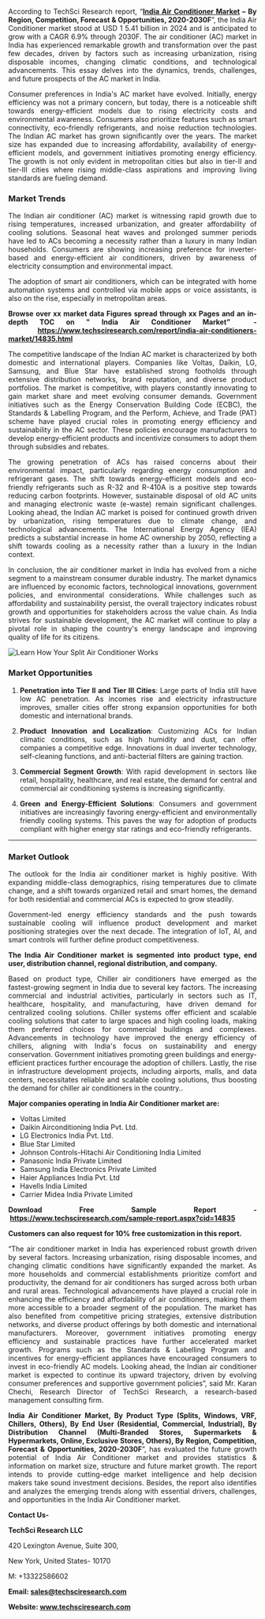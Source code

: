 <p style="font-weight: 400; text-align: justify;">According to TechSci Research report, “<b><strong><a href="https://www.techsciresearch.com/report/india-air-conditioners-market/14835.html">India Air Conditioner Market</a> – </strong></b><b>By Region, Competition, Forecast &amp; Opportunities, 2020-2030F</b>”, the India Air Conditioner market stood at USD 1 5.41 billion in 2024 and is anticipated to grow with a CAGR 6.9% through 2030F. The air conditioner (AC) market in India has experienced remarkable growth and transformation over the past few decades, driven by factors such as increasing urbanization, rising disposable incomes, changing climatic conditions, and technological advancements. This essay delves into the dynamics, trends, challenges, and future prospects of the AC market in India.</p>
<p style="font-weight: 400; text-align: justify;">Consumer preferences in India's AC market have evolved. Initially, energy efficiency was not a primary concern, but today, there is a noticeable shift towards energy-efficient models due to rising electricity costs and environmental awareness. Consumers also prioritize features such as smart connectivity, eco-friendly refrigerants, and noise reduction technologies. The Indian AC market has grown significantly over the years. The market size has expanded due to increasing affordability, availability of energy-efficient models, and government initiatives promoting energy efficiency. The growth is not only evident in metropolitan cities but also in tier-II and tier-III cities where rising middle-class aspirations and improving living standards are fueling demand.</p>

<h3 class="" style="text-align: justify;" data-start="210" data-end="231"><strong data-start="214" data-end="231">Market Trends</strong></h3>
<p class="" style="text-align: justify;" data-start="233" data-end="707">The Indian air conditioner (AC) market is witnessing rapid growth due to rising temperatures, increased urbanization, and greater affordability of cooling solutions. Seasonal heat waves and prolonged summer periods have led to ACs becoming a necessity rather than a luxury in many Indian households. Consumers are showing increasing preference for inverter-based and energy-efficient air conditioners, driven by awareness of electricity consumption and environmental impact.</p>
<p class="" style="text-align: justify;" data-start="709" data-end="908">The adoption of smart air conditioners, which can be integrated with home automation systems and controlled via mobile apps or voice assistants, is also on the rise, especially in metropolitan areas.</p>
<p style="text-align: justify;"><strong>Browse over xx market data Figures spread through xx Pages and an in-depth TOC on " India Air Conditioner Market”  - <a href="https://www.techsciresearch.com/report/india-air-conditioners-market/14835.html">https://www.techsciresearch.com/report/india-air-conditioners-market/14835.html</a></strong></p>
<p style="font-weight: 400; text-align: justify;">The competitive landscape of the Indian AC market is characterized by both domestic and international players. Companies like Voltas, Daikin, LG, Samsung, and Blue Star have established strong footholds through extensive distribution networks, brand reputation, and diverse product portfolios. The market is competitive, with players constantly innovating to gain market share and meet evolving consumer demands. Government initiatives such as the Energy Conservation Building Code (ECBC), the Standards &amp; Labelling Program, and the Perform, Achieve, and Trade (PAT) scheme have played crucial roles in promoting energy efficiency and sustainability in the AC sector. These policies encourage manufacturers to develop energy-efficient products and incentivize consumers to adopt them through subsidies and rebates.</p>
<p style="font-weight: 400; text-align: justify;">The growing penetration of ACs has raised concerns about their environmental impact, particularly regarding energy consumption and refrigerant gases. The shift towards energy-efficient models and eco-friendly refrigerants such as R-32 and R-410A is a positive step towards reducing carbon footprints. However, sustainable disposal of old AC units and managing electronic waste (e-waste) remain significant challenges. Looking ahead, the Indian AC market is poised for continued growth driven by urbanization, rising temperatures due to climate change, and technological advancements. The International Energy Agency (IEA) predicts a substantial increase in home AC ownership by 2050, reflecting a shift towards cooling as a necessity rather than a luxury in the Indian context.</p>
<p style="font-weight: 400; text-align: justify;">In conclusion, the air conditioner market in India has evolved from a niche segment to a mainstream consumer durable industry. The market dynamics are influenced by economic factors, technological innovations, government policies, and environmental considerations. While challenges such as affordability and sustainability persist, the overall trajectory indicates robust growth and opportunities for stakeholders across the value chain. As India strives for sustainable development, the AC market will continue to play a pivotal role in shaping the country's energy landscape and improving quality of life for its citizens.</p>
<p style="font-weight: 400; text-align: justify;"><img src="https://acontech.com.my/wp-content/uploads/2019/12/Ductless-Split-System-Air-Conditioners.jpg" alt="Learn How Your Split Air Conditioner Works" /></p>

<h3 class="" style="text-align: justify;" data-start="915" data-end="943"><strong data-start="919" data-end="943">Market Opportunities</strong></h3>
<ol style="text-align: justify;" data-start="945" data-end="1987">
 	<li class="" data-start="945" data-end="1202">
<p class="" data-start="948" data-end="1202"><strong data-start="948" data-end="996">Penetration into Tier II and Tier III Cities</strong>: Large parts of India still have low AC penetration. As incomes rise and electricity infrastructure improves, smaller cities offer strong expansion opportunities for both domestic and international brands.</p>
</li>
 	<li class="" data-start="1204" data-end="1482">
<p class="" data-start="1207" data-end="1482"><strong data-start="1207" data-end="1246">Product Innovation and Localization</strong>: Customizing ACs for Indian climatic conditions, such as high humidity and dust, can offer companies a competitive edge. Innovations in dual inverter technology, self-cleaning functions, and anti-bacterial filters are gaining traction.</p>
</li>
 	<li class="" data-start="1484" data-end="1698">
<p class="" data-start="1487" data-end="1698"><strong data-start="1487" data-end="1516">Commercial Segment Growth</strong>: With rapid development in sectors like retail, hospitality, healthcare, and real estate, the demand for central and commercial air conditioning systems is increasing significantly.</p>
</li>
 	<li class="" data-start="1700" data-end="1987">
<p class="" data-start="1703" data-end="1987"><strong data-start="1703" data-end="1743">Green and Energy-Efficient Solutions</strong>: Consumers and government initiatives are increasingly favoring energy-efficient and environmentally friendly cooling systems. This paves the way for adoption of products compliant with higher energy star ratings and eco-friendly refrigerants.</p>
</li>
</ol>

<hr class="" data-start="1989" data-end="1992" />

<h3 class="" style="text-align: justify;" data-start="1994" data-end="2016"><strong data-start="1998" data-end="2016">Market Outlook</strong></h3>
<p class="" style="text-align: justify;" data-start="2018" data-end="2306">The outlook for the India air conditioner market is highly positive. With expanding middle-class demographics, rising temperatures due to climate change, and a shift towards organized retail and smart homes, the demand for both residential and commercial ACs is expected to grow steadily.</p>
<p class="" style="text-align: justify;" data-start="2308" data-end="2574">Government-led energy efficiency standards and the push towards sustainable cooling will influence product development and market positioning strategies over the next decade. The integration of IoT, AI, and smart controls will further define product competitiveness.</p>
<p style="font-weight: 400; text-align: justify;"><b>The India Air Conditioner market is segmented into product type, end user, distribution channel, regional distribution, and company.</b></p>
<p style="font-weight: 400; text-align: justify;">Based on product type, Chiller air conditioners have emerged as the fastest-growing segment in India due to several key factors. The increasing commercial and industrial activities, particularly in sectors such as IT, healthcare, hospitality, and manufacturing, have driven demand for centralized cooling solutions. Chiller systems offer efficient and scalable cooling solutions that cater to large spaces and high cooling loads, making them preferred choices for commercial buildings and complexes. Advancements in technology have improved the energy efficiency of chillers, aligning with India's focus on sustainability and energy conservation. Government initiatives promoting green buildings and energy-efficient practices further encourage the adoption of chillers. Lastly, the rise in infrastructure development projects, including airports, malls, and data centers, necessitates reliable and scalable cooling solutions, thus boosting the demand for chiller air conditioners in the country..</p>
<p style="font-weight: 400; text-align: justify;"><b><strong>Major companies operating in India Air Conditioner market are:</strong></b></p>

<ul style="font-weight: 400; text-align: justify;">
 	<li>Voltas Limited</li>
 	<li>Daikin Airconditioning India Pvt. Ltd.</li>
 	<li>LG Electronics India Pvt. Ltd.</li>
 	<li>Blue Star Limited</li>
 	<li>Johnson Controls-Hitachi Air Conditioning India Limited</li>
 	<li>Panasonic India Private Limited</li>
 	<li>Samsung India Electronics Private Limited</li>
 	<li>Haier Appliances India Pvt. Ltd</li>
 	<li>Havells India Limited</li>
 	<li>Carrier Midea India Private Limited</li>
</ul>
<p style="font-weight: 400; text-align: justify;"><strong>Download Free Sample Report - <a href="https://www.techsciresearch.com/sample-report.aspx?cid=14835">https://www.techsciresearch.com/sample-report.aspx?cid=14835</a></strong></p>
<p style="font-weight: 400; text-align: justify;"><b><strong>Customers can also request for 10% free customization in this report.</strong></b></p>
<p style="font-weight: 400; text-align: justify;">“The air conditioner market in India has experienced robust growth driven by several factors. Increasing urbanization, rising disposable incomes, and changing climatic conditions have significantly expanded the market. As more households and commercial establishments prioritize comfort and productivity, the demand for air conditioners has surged across both urban and rural areas. Technological advancements have played a crucial role in enhancing the efficiency and affordability of air conditioners, making them more accessible to a broader segment of the population. The market has also benefited from competitive pricing strategies, extensive distribution networks, and diverse product offerings by both domestic and international manufacturers. Moreover, government initiatives promoting energy efficiency and sustainable practices have further accelerated market growth. Programs such as the Standards &amp; Labelling Program and incentives for energy-efficient appliances have encouraged consumers to invest in eco-friendly AC models. Looking ahead, the Indian air conditioner market is expected to continue its upward trajectory, driven by evolving consumer preferences and supportive government policies”, said Mr. Karan Chechi, Research Director of TechSci Research, a research-based management consulting firm.</p>
<p style="font-weight: 400; text-align: justify;"><b><strong>India Air Conditioner Market, By Product Type (Splits, Windows, VRF, Chillers, Others), By End User (Residential, Commercial, Industrial), By Distribution Channel (Multi-Branded Stores, Supermarkets &amp; Hypermarkets, Online, Exclusive Stores, Others), By Region, Competition, Forecast &amp; Opportunities, 2020-2030F</strong></b>”, has evaluated the future growth potential of India Air Conditioner market and provides statistics &amp; information on market size, structure and future market growth. The report intends to provide cutting-edge market intelligence and help decision makers take sound investment decisions. Besides, the report also identifies and analyzes the emerging trends along with essential drivers, challenges, and opportunities in the India Air Conditioner market.</p>
<p style="font-weight: 400; text-align: justify;"><b><strong>Contact Us-</strong></b></p>
<p style="font-weight: 400; text-align: justify;"><b><strong>TechSci Research LLC</strong></b></p>
<p style="font-weight: 400; text-align: justify;">420 Lexington Avenue, Suite 300,</p>
<p style="font-weight: 400; text-align: justify;">New York, United States- 10170</p>
<p style="font-weight: 400; text-align: justify;">M: +13322586602</p>
<p style="font-weight: 400; text-align: justify;"><b><strong>Email: </strong></b><a href="mailto:sales@techsciresearch.com"><b><strong>sales@techsciresearch.com</strong></b></a></p>
<p style="font-weight: 400; text-align: justify;"><b><strong>Website: </strong></b><a href="https://www.techsciresearch.com/"><b><strong>www.techsciresearch.com</strong></b></a></p>
